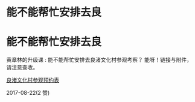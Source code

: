 # 能不能帮忙安排去良

# 能不能帮忙安排去良

黄章林的升级课 : 能不能帮忙安排去良渚文化村参观考察？ 能呀！链接与附件，请注意查收。

[良渚文化村参观预约表](https://jinshuju.net/f/wdeivK?from=groupmessage)

2017-08-22(2 赞)